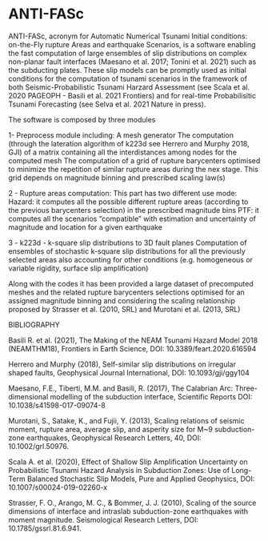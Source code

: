 # ANTI-FASc

ANTI-FASc, acronym for Automatic Numerical Tsunami Initial conditions: on-the-Fly rupture Areas and earthquake Scenarios, is a software enabling the fast computation of large ensembles of slip distributions on complex non-planar fault interfaces (Maesano et al. 2017; Tonini et al. 2021) such as the subducting plates. These slip models can be promptly used as initial conditions for the computation of tsunami scenarios in the framework of both Seismic-Probabilistic Tsunami Harzard Assessment (see Scala et al. 2020 PAGEOPH - Basili et al. 2021 Frontiers) and for real-time Probabilisitic Tsunami Forecasting (see Selva et al. 2021 Nature in press).

The software is composed by three modules

1- Preprocess module including:
    A mesh generator 
    The computation (through the lateration algorithm of k223d see Herrero and Murphy 2018, GJI) of a matrix containing all the interdistances among nodes for the computed mesh
    The computation of a grid of rupture barycenters optimised to minimize the repetition of similar rupture areas during the nex stage. This grid depends on magnitude binning and prescribed scaling law(s)

2 - Rupture areas computation:
    This part has two different use mode:
         Hazard: it computes all the possible different rupture areas (according to the previous barycenters selection) in the prescribed magnitude bins
         PTF: it computes all the scenarios “compatible” with estimation and uncertainty of magnitude and location for a given earthquake

3 - k223d - k-square slip distributions to 3D fault planes
Computation of ensembles of stochastic k-square slip distributions for all the previously selected areas also accounting for other conditions (e.g. homogeneous or variable rigidity, surface slip amplification)

Along with the codes it has been provided a large dataset of precomputed meshes and the related rupture barycenters selections optimised for an assigned magnitude binning and considering the scaling relationship proposed by Strasser et al. (2010, SRL) and Murotani et al. (2013, SRL)



BIBLIOGRAPHY

Basili R. et al. (2021), The Making of the NEAM Tsunami Hazard Model 2018 (NEAMTHM18), Frontiers in Earth Science, DOI: 10.3389/feart.2020.616594 

Herrero and Murphy (2018), 	Self-similar slip distributions on irregular shaped faults, Geophysical Journal International, DOI: 10.1093/gji/ggy104

Maesano, F.E., Tiberti, M.M. and Basili, R. (2017), The Calabrian Arc: Three-dimensional modelling of the subduction interface, Scientific Reports DOI: 10.1038/s41598-017-09074-8

Murotani, S., Satake, K., and Fujii, Y. (2013), Scaling relations of seismic moment, rupture area, average slip, and asperity size for M~9 subduction-zone earthquakes, Geophysical Research Letters, 40, DOI: 10.1002/grl.50976.

Scala A. et al. (2020), Effect of Shallow Slip Amplification Uncertainty on Probabilistic Tsunami Hazard Analysis in Subduction Zones: Use of Long-Term Balanced Stochastic Slip Models, Pure and Applied Geophysics, DOI: 10.1007/s00024-019-02260-x

Strasser, F. O., Arango, M. C., & Bommer, J. J. (2010), Scaling of the source dimensions of interface and intraslab subduction-zone earthquakes with moment magnitude. Seismological Research Letters, DOI: 10.1785/gssrl.81.6.941.
